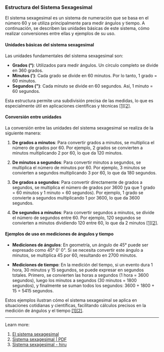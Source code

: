 ### Estructura del Sistema Sexagesimal

El sistema sexagesimal es un sistema de numeración que se basa en el número 60 y se utiliza principalmente para medir ángulos y tiempo. A continuación, se describen las unidades básicas de este sistema, cómo realizar conversiones entre ellas y ejemplos de su uso.

#### Unidades básicas del sistema sexagesimal

Las unidades fundamentales del sistema sexagesimal son:

- **Grados (°)**: Utilizados para medir ángulos. Un círculo completo se divide en 360 grados.
- **Minutos (')**: Cada grado se divide en 60 minutos. Por lo tanto, 1 grado = 60 minutos.
- **Segundos (")**: Cada minuto se divide en 60 segundos. Así, 1 minuto = 60 segundos.

Esta estructura permite una subdivisión precisa de las medidas, lo que es especialmente útil en aplicaciones científicas y técnicas [[1]](https://www.superprof.es/apuntes/escolar/matematicas/aritmetica/sismet/sistema-sexagesimal.html)[[2]](https://es.slideshare.net/slideshow/sistema-sexagesimal-40390528/40390528).

#### Conversión entre unidades

La conversión entre las unidades del sistema sexagesimal se realiza de la siguiente manera:

1. **De grados a minutos**: Para convertir grados a minutos, se multiplica el número de grados por 60. Por ejemplo, 2 grados se convierten a minutos multiplicando 2 por 60, lo que da 120 minutos.
    
2. **De minutos a segundos**: Para convertir minutos a segundos, se multiplica el número de minutos por 60. Por ejemplo, 3 minutos se convierten a segundos multiplicando 3 por 60, lo que da 180 segundos.
    
3. **De grados a segundos**: Para convertir directamente de grados a segundos, se multiplica el número de grados por 3600 (ya que 1 grado = 60 minutos y 1 minuto = 60 segundos). Por ejemplo, 1 grado se convierte a segundos multiplicando 1 por 3600, lo que da 3600 segundos.
    
4. **De segundos a minutos**: Para convertir segundos a minutos, se divide el número de segundos entre 60. Por ejemplo, 120 segundos se convierten a minutos dividiendo 120 entre 60, lo que da 2 minutos [[1]](https://www.superprof.es/apuntes/escolar/matematicas/aritmetica/sismet/sistema-sexagesimal.html)[[2]](https://es.slideshare.net/slideshow/sistema-sexagesimal-40390528/40390528).
    

#### Ejemplos de uso en mediciones de ángulos y tiempo

- **Mediciones de ángulos**: En geometría, un ángulo de 45° puede ser expresado como 45° 0' 0". Si se necesita convertir este ángulo a minutos, se multiplica 45 por 60, resultando en 2700 minutos.
    
- **Mediciones de tiempo**: En la medición del tiempo, si un evento dura 1 hora, 30 minutos y 15 segundos, se puede expresar en segundos totales. Primero, se convierten las horas a segundos (1 hora = 3600 segundos), luego los minutos a segundos (30 minutos = 1800 segundos), y finalmente se suman todos los segundos: 3600 + 1800 + 15 = 5415 segundos.
    

Estos ejemplos ilustran cómo el sistema sexagesimal se aplica en situaciones cotidianas y científicas, facilitando cálculos precisos en la medición de ángulos y el tiempo [[1]](https://www.superprof.es/apuntes/escolar/matematicas/aritmetica/sismet/sistema-sexagesimal.html)[[2]](https://es.slideshare.net/slideshow/sistema-sexagesimal-40390528/40390528).

---

Learn more:

1. [El sistema sexagesimal](https://www.superprof.es/apuntes/escolar/matematicas/aritmetica/sismet/sistema-sexagesimal.html)
2. [Sistema sexagesimal | PDF](https://es.slideshare.net/slideshow/sistema-sexagesimal-40390528/40390528)
3. [Sistema sexagesimal - hiru](https://www.hiru.eus/es/matematicas/sistema-sexagesimal)